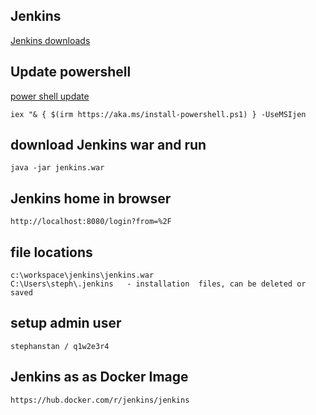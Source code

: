 ## Jenkins

[Jenkins downloads](https://jenkins.io/download)

## Update powershell
[power shell update](https://www.addictivetips.com/windows-tips/update-to-powershell-7-0-on-windows-10/)

```
iex "& { $(irm https://aka.ms/install-powershell.ps1) } -UseMSIjen
```

## download Jenkins war and run
```
java -jar jenkins.war
```

## Jenkins home in browser
```
http://localhost:8080/login?from=%2F
```
## file locations

```
c:\workspace\jenkins\jenkins.war
C:\Users\steph\.jenkins   - installation  files, can be deleted or saved
```
## setup admin user
```
stephanstan / q1w2e3r4
```
## Jenkins as as Docker Image
```
https://hub.docker.com/r/jenkins/jenkins
```
